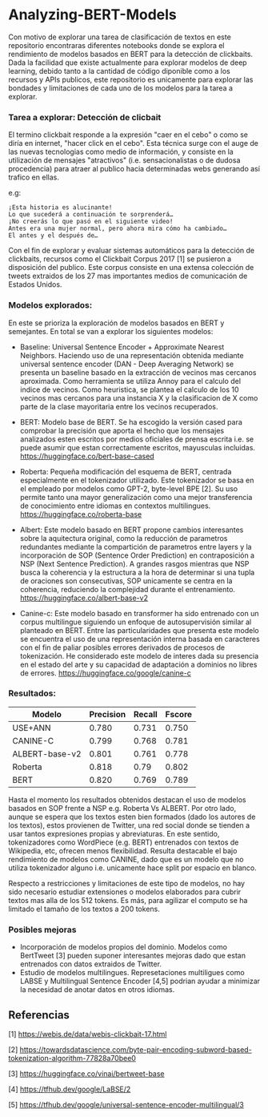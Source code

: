 # Analyzing-BERT-Models

Con motivo de explorar una tarea de clasificación de textos en este repositorio encontraras diferentes notebooks donde se explora el rendimiento de modelos basados en BERT para la detección de clickbaits. Dada la facilidad que existe actualmente para explorar modelos de deep learning, debido tanto a la cantidad de código diponible como a los recursos y APIs publicos, este repositorio es unicamente para explorar las bondades y limitaciones de cada uno de los modelos para la tarea a explorar.

### Tarea a explorar: Detección de clicbait
El termino clickbait responde a la expresión "caer en el cebo" o como se diría en internet, "hacer click en el cebo". Esta técnica surge con el auge de las nuevas tecnologias como medio de información, y consiste en la utilización de mensajes "atractivos" (i.e. sensacionalistas o de dudosa procedencia) para atraer al publico hacia determinadas webs generando así trafico en ellas.

e.g:

    ¡Esta historia es alucinante!
    Lo que sucederá a continuación te sorprenderá…
    ¡No creerás lo que pasó en el siguiente video!
    Antes era una mujer normal, pero ahora mira cómo ha cambiado…
    El antes y el después de…

Con el fin de explorar y evaluar sistemas automáticos para la detección de clickbaits, recursos como el Clickbait Corpus 2017 [1] se pusieron a disposición del publico. Este corpus consiste en una extensa colección de tweets extraidos de los 27 mas importantes medios de comunicación de Estados Unidos.


### Modelos explorados:

En este se prioriza la exploración de modelos basados en BERT y semejantes. En total se van a explorar los siguientes modelos:

- Baseline: Universal Sentence Encoder + Approximate Nearest Neighbors. Haciendo uso de una representación obtenida mediante universal sentence encoder (DAN - Deep Averaging Network) se presenta un baseline basado en la extracción de vecinos mas cercanos aproximada. Como herramienta se utiliza Annoy para el calculo del indice de vecinos. Como heuristica, se plantea el calculo de los 10 vecinos mas cercanos para una instancia X y la clasificacion de X como parte de la clase mayoritaria entre los vecinos recuperados.

- BERT: Modelo base de BERT. Se ha escogido la versión cased para comprobar la precisión que aporta el hecho que los mensajes analizados esten escritos por medios oficiales de prensa escrita i.e. se puede asumir que estan correctamente escritos, mayusculas incluidas.
https://huggingface.co/bert-base-cased

- Roberta: Pequeña modificación del esquema de BERT, centrada especialmente en el tokenizador utilizado. Este tokenizador se basa en el empleado por modelos como GPT-2, byte-level BPE [2]. Su uso permite tanto una mayor generalización como una mejor transferencia de conocimiento entre idiomas en contextos multilingues.
https://huggingface.co/roberta-base

- Albert: Este modelo basado en BERT propone cambios interesantes sobre la aquitectura original, como la reducción de parametros redundantes mediante la compartición de parametros entre layers y la incorporación de SOP (Sentence Order Prediction) en contraposición a NSP (Next Sentence Prediction). A grandes rasgos mientras que NSP busca la coherencia y la estructura a la hora de determinar si una tupla de oraciones son consecutivas, SOP unicamente se centra en la coherencia, reduciendo la complejidad durante el entrenamiento.
https://huggingface.co/albert-base-v2

- Canine-c: Este modelo basado en transformer ha sido entrenado con un corpus multilingue siguiendo un enfoque de autosupervisión similar al planteado en BERT. Entre las particularidades que presenta este modelo se encuentra el uso de una representación interna basada en caracteres con el fin de paliar posibles errores derivados de procesos de tokenización. He considerado este modelo de interes dada su presencia en el estado del arte y su capacidad de adaptación a dominios no libres de errores.
https://huggingface.co/google/canine-c

### Resultados:


| Modelo | Precision | Recall | Fscore |
|--------|------------|--------|--------|
|USE+ANN|0.780        |0.731| 0.750|
|CANINE-C | 0.799 | 0.768 | 0.781 |
|ALBERT-base-v2|0.801|0.761|0.778|
|Roberta| 0.818  | 0.79   | 0.802   |
|BERT |  0.820   | 0.769   | 0.789    |


Hasta el momento los resultados obtenidos destacan el uso de modelos basados en SOP frente a NSP e.g. Roberta Vs ALBERT. Por otro lado, aunque se espera que los textos esten bien formados (dado los autores de los textos), estos provienen de Twitter, una red social donde se tienden a usar tantos expresiones propias y abreviaturas. En este sentido, tokenizadores como WordPiece (e.g. BERT) entrenados con textos de Wikipedia, etc, ofrecen menos flexibilidad. Resulta destacable el bajo rendimiento de modelos como CANINE, dado que es un modelo que no utiliza tokenizador alguno i.e. unicamente hace split por espacio en blanco.

Respecto a restricciones y limitaciones de este tipo de modelos, no hay sido necesario estudiar extensiones o modelos elaborados para cubrir textos mas alla de los 512 tokens. Es más, para agilizar el computo se ha limitado el tamaño de los textos a 200 tokens.


### Posibles mejoras

- Incorporación de modelos propios del dominio. Modelos como BertTweet [3] pueden suponer interesantes mejoras dado que estan entrenados con datos extraidos de Twitter.
- Estudio de modelos multilingues. Represetaciones multiligues como LABSE y Multilingual Sentence Encoder [4,5] podrian ayudar a minimizar la necesidad de anotar datos en otros idiomas.


## Referencias

[1] https://webis.de/data/webis-clickbait-17.html

[2] https://towardsdatascience.com/byte-pair-encoding-subword-based-tokenization-algorithm-77828a70bee0

[3] https://huggingface.co/vinai/bertweet-base

[4] https://tfhub.dev/google/LaBSE/2

[5] https://tfhub.dev/google/universal-sentence-encoder-multilingual/3
